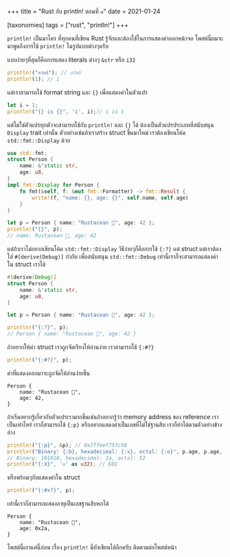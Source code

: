 +++
title = "Rust กับ println! ตอนที่ ๑"
date = 2021-01-24

[taxonomies]
tags = ["rust", "println!"]
+++

`println!` เป็นมาโคร ที่ทุกคนที่เขียน Rust รู้จักและต้องใช้ในการแสดงค่าออกหน้าจอ โพสต์นี้ผมจะมาพูดถึงการใช้ `println!` ในรูปแบบต่างๆครับ

<!-- more -->

แบบง่ายๆที่สุดก็คือการแสดง literals ต่างๆ `&str` หรือ `i32`

```rs
println!("สวัสดี"); // สวัสดี
println!(1); // 1
```

แต่เราสามารถใช้ format string และ `{}` เพื่อแสดงค่าในตัวแปร
```rs
let i = 1;
println!("{} is {}", 'i', i);// i is 1
```

แต่ไม่ใช่ตัวแปรทุกตัวจะสามารถใช้กับ `println!` และ `{}` ได้ ต้องเป็นตัวแปรประเภทที่สนับสนุน `Display` trait เท่านั้น ตัวอย่างเช่นถ้าเราสร้าง struct ขึ้นมาใหม่ เราต้องเขียนโค้ด `std::fmt::Display` ด้วย

```rs
use std::fmt;
struct Person {
    name: &'static str,
    age: u8,
}
impl fmt::Display for Person {
    fn fmt(&self, f: &mut fmt::Formatter) -> fmt::Result {
        write!(f, "name: {}, age: {}", self.name, self.age)
    }
}

let p = Person { name: "Rustacean 🦀", age: 42 };
println!("{}", p);
// name: Rustacean 🦀, age: 42
```

แต่ถ้าเราไม่อยากเขียนโค้ด `std::fmt::Display` วิธีง่ายๆก็คือการใช้ `{:?}` แต่ struct แต่เราต้องใส่ `#[derive(Debug)]` กำกับ เพื่อสนับสนุน `std::fmt::Debug` เท่านี้เราก็จะสามารถแสดงค่าใน struct เราได้

```rs
#[derive(Debug)]
struct Person {
    name: &'static str,
    age: u8,
}

let p = Person { name: "Rustacean 🦀", age: 42 };

println!("{:?}", p);
// Person { name: "Rustacean 🦀", age: 42 }
```

ถ้าอยากให้ค่า struct เราถูกจัดเรียงให้อ่านง่าย เราสามารถใช้ `{:#?}`

```rs
println!("{:#?}", p);
```
ค่าที่แสดงออกมาจะถูกจัดให้อ่านง่ายขึ้น
```
Person {
    name: "Rustacean 🦀",
    age: 42,
}
```

ถ้าเริ่มอยากรู้เกี่ยวกับตัวแปรเรามากขึ้นเช่นถ้าอยากรู้ว่า memory address ของ reference เราเป็นเท่าไหร่ เราก็สามารถใช้ `{:p}` หรืออยากแสดงค่าเป็นเลขที่ไม่ใช่ฐานสิบ เราก็ทำได้ตามตัวอย่างข้างล่าง
```rs
println!("{:p}", &p); // 0x7ffeef75fc98
println!("Binary: {:b}, hexadecimal: {:x}, octal: {:o}", p.age, p.age, p.age);
// Binary: 101010, hexadecimal: 2a, octal: 52
println!("{:X}", 'ก' as u32); // E01
```
หรือพร้อมๆกับแสดงค่าใน struct
```rs
println!("{:#x?}", p);
```
เท่านี้เราก็สามารถแสดงอายุเป็นเลขฐานสิบหกได้
```
Person {
    name: "Rustacean 🦀",
    age: 0x2a,
}
```

โพสต์นี้เอาแค่นี้ก่อน เรื่อง `println!` นี่ยังเขียนได้อีกครับ ติดตามต่อโพสต์หน้า